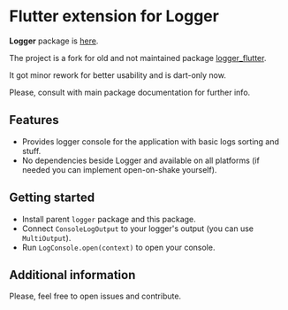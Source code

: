 # Flutter extension for Logger

**Logger** package is [here](https://pub.dev/packages/logger).

The project is a fork for old and not maintained package [logger_flutter](https://pub.dev/packages/logger_flutter).

It got minor rework for better usability and is dart-only now.

Please, consult with main package documentation for further info. 

## Features

* Provides logger console for the application with basic logs sorting and stuff.
* No dependencies beside Logger and available on all platforms (if needed you can implement open-on-shake yourself).

## Getting started

* Install parent `logger` package and this package.
* Connect `ConsoleLogOutput` to your logger's output (you can use `MultiOutput`).
* Run `LogConsole.open(context)` to open your console.

## Additional information

Please, feel free to open issues and contribute.
